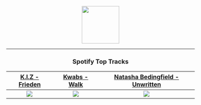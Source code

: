 <p align="center">
  <a href="https://www.tobiasmichael.de">
    <img src="https://tobiasmichael.de/assets/logo.gif" width="100" height="100"/>
  </a>
</p>

---

<h3 align="center">Spotify Top Tracks</h3>

[K.I.Z - Frieden](https://open.spotify.com/track/42nE4FVxDjMf30g3fp7vDF)|[Kwabs - Walk](https://open.spotify.com/track/5T8t1yJwAf6Dr6fIFGPjro)|[Natasha Bedingfield - Unwritten](https://open.spotify.com/track/3U5JVgI2x4rDyHGObzJfNf)
:---:|:----:|:----:
<img src="https://i.scdn.co/image/ab67616d00001e024951ccb42defe891c4610bb0"/>|<img src="https://i.scdn.co/image/ab67616d00001e0201fb6f1b5a837eefa91aea4e"/>|<img src="https://i.scdn.co/image/ab67616d00001e02b337e1ca6629a53c66a3b0d4"/>